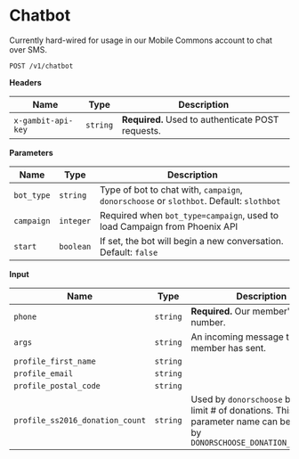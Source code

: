 # Chatbot

Currently hard-wired for usage in our Mobile Commons account to chat over SMS.

```
POST /v1/chatbot
```

**Headers**

Name | Type | Description
--- | --- | ---
`x-gambit-api-key` | `string` | **Required.** Used to authenticate POST requests.

**Parameters**

Name | Type | Description
--- | --- | ---
`bot_type` | `string` | Type of bot to chat with, `campaign`, `donorschoose` or `slothbot`. Default: `slothbot`
`campaign` | `integer` | Required when `bot_type=campaign`, used to load Campaign from Phoenix API
`start` | `boolean` | If set, the bot will begin a new conversation. Default: `false`

**Input**

Name | Type | Description
--- | --- | ---
`phone` | `string` | **Required.** Our member's mobile number.
`args` | `string` | An incoming message the member has sent.
`profile_first_name` | `string` | 
`profile_email` | `string` | 
`profile_postal_code` | `string` | 
`profile_ss2016_donation_count` | `string` | Used by `donorschoose` bots to limit # of donations. This parameter name can be changed by `DONORSCHOOSE_DONATION_FIELDNAME`

